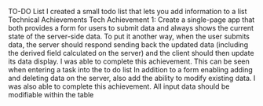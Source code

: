 TO-DO List
I created a small todo list that lets you add information to a list
Technical Achievements
Tech Achievement 1: Create a single-page app that both provides a form for users to submit data and always shows the current state of the server-side data. To put it another way, when the user submits data, the server should respond sending back the updated data (including the derived field calculated on the server) and the client should then update its data display.
I was able to complete this achievement. This can be seen when entering a task into the to do list
In addition to a form enabling adding and deleting data on the server, also add the ability to modify existing data.
I was also able to complete this achievement. All input data should be modifiable within the table

